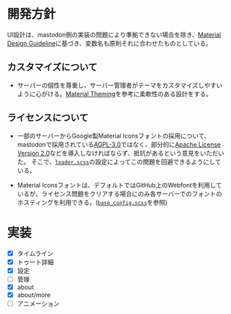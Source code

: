 # 開発方針

UI設計は、mastodon側の実装の問題により準拠できない場合を除き、[Material Design Guideline](https://material.io/design/)に基づき、変数名も原則それに合わせたものとしている。

## カスタマイズについて

* サーバーの個性を尊重し、サーバー管理者がテーマをカスタマイズしやすいように心がける。[Material Theming](https://material.io/design/material-theming/)を参考に柔軟性のある設計をする。

## ライセンスについて

* 一部のサーバーからGoogle製Material Iconsフォントの採用について、mastodonで採用されている[AGPL-3.0](https://www.gnu.org/licenses/licenses.html#AGPL)ではなく、部分的に[Apache License Version 2.0](https://www.apache.org/licenses/LICENSE-2.0)などを導入しなければならず、抵抗があるという意見をいただいた。 そこで、[`loader.scss`](../src/mastodon-material/loader.scss)の設定によってこの問題を回避できるようにしている。

* Material Iconsフォントは、デフォルトではGitHub上のWebfontを利用しているが、ライセンス問題をクリアする場合にのみ各サーバーでのフォントのホスティングを利用できる。([`base_config.scss`](../src/mastodon-material/theme/base_config.scss)を参照)

# 実装

- [x] タイムライン
- [x] トゥート詳細
- [x] 設定
- [ ] 管理
- [x] about
- [x] about/more
- [ ] アニメーション
